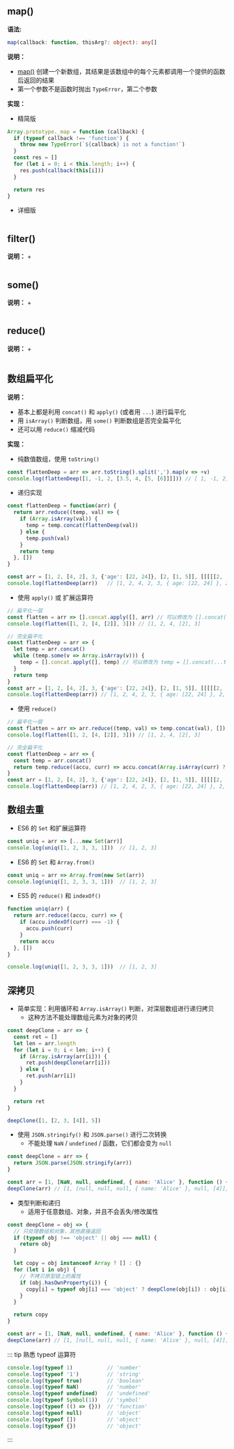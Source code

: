 ## map()

**语法:**
```ts
map(callback: function, thisArg?: object): any[]
```

**说明：**
+ [map()](https://developer.mozilla.org/zh-CN/docs/Web/JavaScript/Reference/Global_Objects/Array/map) 创建一个新数组，其结果是该数组中的每个元素都调用一个提供的函数后返回的结果
+ 第一个参数不是函数时抛出 `TypeError`，第二个参数

**实现：**
+ 精简版
```js
Array.prototype._map = function (callback) {
  if (typeof callback !== 'function') {
    throw new TypeError(`${callback} is not a function!`)
  }
  const res = []
  for (let i = 0; i < this.length; i++) {
    res.push(callback(this[i]))
  }

  return res
}
```
+ 详细版
```js

```


## filter()

**说明：**
+ 

```js

```


## some()

**说明：**
+ 

```js

```


## reduce()

**说明：**
+ 

```js

```


## 数组扁平化

**说明：**
+ 基本上都是利用 `concat()` 和 `apply()` (或者用 `...`) 进行扁平化
+ 用 `isArray()` 判断数组，用 `some()` 判断数组是否完全扁平化
+ 还可以用 `reduce()` 缩减代码

**实现：**
+ 纯数值数组，使用 `toString()`
```js
const flattenDeep = arr => arr.toString().split(',').map(v => +v)
console.log(flattenDeep([1, -1, 2, [3.5, 4, [5, [6]]]])) // [ 1, -1, 2, 3.5, 4, 5, 6 ]
```

+ 递归实现
```js
const flattenDeep = function(arr) {
  return arr.reduce((temp, val) => {
    if (Array.isArray(val)) {
      temp = temp.concat(flattenDeep(val))
    } else {
      temp.push(val)
    } 
    return temp
  }, [])
}

const arr = [1, 2, [4, 2], 3, {'age': [22, 24]}, [2, [1, 5]], [[[[[2, [2, 1]]]]]]]
console.log(flattenDeep(arr))   // [1, 2, 4, 2, 3, { age: [22, 24] }, 2, 1, 5, 2, 2, 1]
```

+ 使用 `apply()` 或 扩展运算符
```js
// 扁平化一层
const flatten = arr => [].concat.apply([], arr) // 可以修改为 [].concat(...arr)
console.log(flatten([1, 2, [4, [2]], 3])) // [1, 2, 4, [2], 3]

// 完全扁平化
const flattenDeep = arr => {
  let temp = arr.concat()
  while (temp.some(v => Array.isArray(v))) {
    temp = [].concat.apply([], temp) // 可以修改为 temp = [].concat(...temp)
  }
  return temp
}
const arr = [1, 2, [4, 2], 3, {'age': [22, 24]}, [2, [1, 5]], [[[[[2, [2, 1]]]]]]]
console.log(flattenDeep(arr)) // [1, 2, 4, 2, 3, { age: [22, 24] }, 2, 1, 5, 2, 2, 1]
```

+ 使用 `reduce()`
```js
// 扁平化一层
const flatten = arr => arr.reduce((temp, val) => temp.concat(val), [])
console.log(flatten([1, 2, [4, [2]], 3])) // [1, 2, 4, [2], 3]

// 完全扁平化
const flattenDeep = arr => {
  const temp = arr.concat()
  return temp.reduce((accu, curr) => accu.concat(Array.isArray(curr) ? flattenDeep(curr) : curr), [])
}
const arr = [1, 2, [4, 2], 3, {'age': [22, 24]}, [2, [1, 5]], [[[[[2, [2, 1]]]]]]]
console.log(flattenDeep(arr)) // [1, 2, 4, 2, 3, { age: [22, 24] }, 2, 1, 5, 2, 2, 1]
```



## 数组去重

+ ES6 的 `Set` 和扩展运算符
```js
const uniq = arr => [...new Set(arr)]
console.log(uniq([1, 2, 3, 3, 1]))  // [1, 2, 3]
```

+ ES6 的 `Set` 和 `Array.from()`
```js
const uniq = arr => Array.from(new Set(arr))
console.log(uniq([1, 2, 3, 3, 1]))  // [1, 2, 3]
```

+ ES5 的 `reduce()` 和 `indexOf()`
```js
function uniq(arr) {
  return arr.reduce((accu, curr) => {
    if (accu.indexOf(curr) === -1) {
      accu.push(curr)
    }
    return accu
  }, [])
}

console.log(uniq([1, 2, 3, 3, 1]))  // [1, 2, 3]
```


## 深拷贝

+ 简单实现：利用循环和 `Array.isArray()` 判断，对深层数组进行递归拷贝
  + 这种方法不能处理数组元素为对象的拷贝
```js
const deepClone = arr => {
  const ret = []
  let len = arr.length
  for (let i = 0; i < len; i++) {
    if (Array.isArray(arr[i])) {
      ret.push(deepClone(arr[i]))
    } else {
      ret.push(arr[i])
    }
  }

  return ret
}

deepClone([1, [2, 3, [4]], 5])
```
+ 使用 `JSON.stringify()` 和 `JSON.parse()` 进行二次转换
  + 不能处理 `NaN` / `undefined` / 函数，它们都会变为 `null`
```js
const deepClone = arr => {
  return JSON.parse(JSON.stringify(arr))
}

const arr = [1, [NaN, null, undefined, { name: 'Alice' }, function () {}, [4]], 5]
deepClone(arr) // [1, [null, null, null, { name: 'Alice' }, null, [4]], 5]
```
+ 类型判断和递归
  + 适用于任意数组、对象，并且不会丢失/修改属性
```js
const deepClone = obj => {
  // 只处理数组和对象，其他直接返回
  if (typeof obj !== 'object' || obj === null) {
    return obj
  }

  let copy = obj instanceof Array ? [] : {}
  for (let i in obj) {
    // 不拷贝原型链上的属性
    if (obj.hasOwnProperty(i)) {
      copy[i] = typeof obj[i] === 'object' ? deepClone(obj[i]) : obj[i]
    }
  }

  return copy
}

const arr = [1, [NaN, null, undefined, { name: 'Alice' }, function () {}, [4]], 5]
deepClone(arr) // [1, [null, null, null, { name: 'Alice' }, null, [4]], 5]
```

::: tip 熟悉 typeof 运算符
```js
console.log(typeof 1)           // 'number'
console.log(typeof '1')         // 'string'
console.log(typeof true)        // 'boolean'
console.log(typeof NaN)         // 'number'
console.log(typeof undefined)   // 'undefined'
console.log(typeof Symbol(1))   // 'symbol'
console.log(typeof (() => {}))  // 'function'
console.log(typeof null)        // 'object'
console.log(typeof [])          // 'object'
console.log(typeof {})          // 'object'
```
:::

